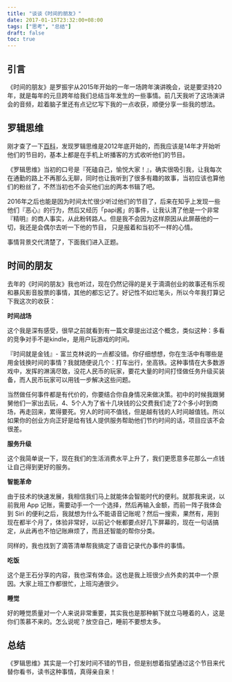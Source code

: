 ```yaml
---
title: "谈谈《时间的朋友》"
date: 2017-01-15T23:32:00+08:00
tags: ["思考", "总结"] 
draft: false
toc: true
---
```

## 引言

《时间的朋友》是罗振宇从2015年开始的一年一场跨年演讲晚会，说是要坚持20年，就是每年的元旦跨年给我们总结当年发生的一些事情。前几天我听了这场演讲会的音频，趁着脑子里还有点记忆写下我的一点收获，顺便分享一些我的想法。

## 罗辑思维

刚才查了一下[百科](http://baike.baidu.com/item/%E7%BD%97%E8%BE%91%E6%80%9D%E7%BB%B4/2192931)，发现罗辑思维是2012年底开始的，而我应该是14年才开始听他们的节目的，基本上都是在手机上听播客的方式收听他们的节目。

《罗辑思维》当初的口号是『死磕自己，愉悦大家！』，确实很吸引我，让我每次在通勤的路上不再那么无聊，同时也让我听到了很多有趣的故事，当初应该也算他们的粉丝了，不然当初也不会买他们出的两本书辑了吧。

2016年之后也能是因为时间太忙很少听过他们的节目了，后来在知乎上发现一些他们『恶心』的行为，然后又经历「papi酱」的事件，让我认清了他是一个非常『精明』的商人事实，从此粉转路人。但是我不会因为这样原因从此屏蔽他的一切，我还是会偶尔去听一下他的节目，
只是报着和当初不一样的心情。

事情背景交代清楚了，下面我们进入正题。

<!--more-->

## 时间的朋友

去年的《时间的朋友》我也听过，现在仍然记得的是关于滴滴创业的故事还有乐视和暴风影音股票的事情，其他的都忘记了。好记性不如烂笔头，所以今年我打算记下我这次的收获：

**时间战场**

这个我是深有感受，很早之前就看到有一篇文章提出过这个概念，类似这种：多看的竞争对手不是kindle，是用户玩游戏的时间。

『时间就是金钱』- 富兰克林说的一点都没错。你仔细想想，你在生活中有哪些是用金钱换时间的事情？我就随便说几个：打车出行，坐高铁。这种事情在大多数游戏中，发挥的淋漓尽致，没花人民币的玩家，要花大量的时间打怪做任务升级买装备，而人民币玩家可以用钱一步解决这些问题。

当然做任何事件都是有代价的，你要结合你自身情况来做决策。初中的时候我跟舅舅他们一家出去玩，4、5个人为了省十几块钱的公交费我们走了2个多小时到商场，再走回来，累得要死。穷人的时间不值钱，但是越有钱的人时间越值钱。所以如果你的创业方向正好是给有钱人提供服务帮助他们节约时间的话，项目应该不会很差。

**服务升级**

这个我简单说一下，现在我们的生活消费水平上升了，我们更愿意多花那么一点钱让自己得到更好的服务。

**智能革命**

由于技术的快速发展，我相信我们马上就能体会智能时代的便利。就那我来说，以前我用 App 记账，需要动手一个一个选择，然后再输入金额，而前一阵子我体会到 Siri 的便利之后，我就想为什么不能语音记账呢？然后一搜索，果然有，用到现在都半个月了，体验非常好，以前记个帐都要点好几下屏幕的，现在一句话搞定，从此再也不怕记账麻烦了，而且还智能的帮你分类。

同样的，我也找到了滴答清单帮我搞定了语音记录代办事件的事情。

**吃饭**

这个是王石分享的内容，我也深有体会。这也是我上班很少点外卖的其中一个原因。大家上班工作都很忙，上班沟通很少。


**睡觉**

好的睡觉质量对一个人来说非常重要，其实我也是那种躺下就立马睡着的人，这是你们羡慕不来的。怎么说呢？放空自己，睡前不要想太多。


## 总结

《罗辑思维》其实是一个打发时间不错的节目，但是别想着指望通过这个节目来代替你看书，读书这种事情，真得亲自来！
